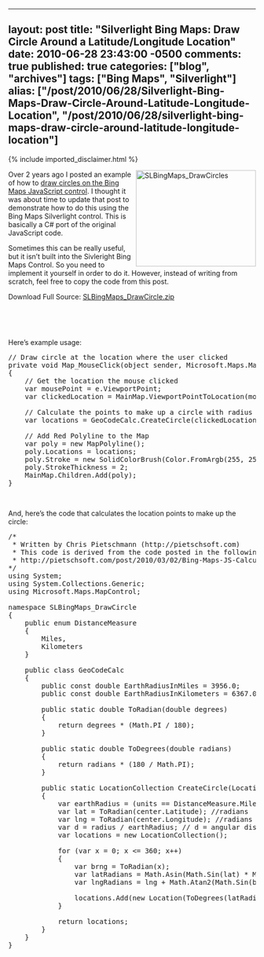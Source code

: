   ---
  layout: post
  title: "Silverlight Bing Maps: Draw Circle Around a Latitude/Longitude Location"
  date: 2010-06-28 23:43:00 -0500
  comments: true
  published: true
  categories: ["blog", "archives"]
  tags: ["Bing Maps", "Silverlight"]
  alias: ["/post/2010/06/28/Silverlight-Bing-Maps-Draw-Circle-Around-Latitude-Longitude-Location", "/post/2010/06/28/silverlight-bing-maps-draw-circle-around-latitude-longitude-location"]
  ---
<!-- more -->
{% include imported_disclaimer.html %}
<p><a href="http://pietschsoft.com/image.axd?picture=SLBingMaps_DrawCircles.png"><img style="border-bottom: 0px; border-left: 0px; display: inline; margin-left: 0px; border-top: 0px; margin-right: 0px; border-right: 0px" title="SLBingMaps_DrawCircles" src="http://pietschsoft.com/image.axd?picture=SLBingMaps_DrawCircles_thumb.png" border="0" alt="SLBingMaps_DrawCircles" width="244" height="196" align="right" /></a> Over 2 years ago I posted an example of how to <a href="http://pietschsoft.com/post/2008/02/09/Virtual-Earth-Draw-a-Circle-Radius-Around-a-LatLong-Point.aspx">draw circles on the Bing Maps JavaScript control</a>. I thought it was about time to update that post to demonstrate how to do this using the Bing Maps Silverlight control. This is basically a C# port of the original JavaScript code.</p>
<p>Sometimes this can be really useful, but it isn&rsquo;t built into the Sivleright Bing Maps Control. So you need to implement it yourself in order to do it. However, instead of writing from scratch, feel free to copy the code from this post.</p>
<p>Download Full Source: <a href="http://pietschsoft.com/file.axd?file=SLBingMaps_DrawCircle.zip" target="_self">SLBingMaps_DrawCircle.zip</a></p>
<div id="scid:8eb9d37f-1541-4f29-b6f4-1eea890d4876:d0dc3616-ed94-46b2-a1ef-1768009e7fae" class="wlWriterEditableSmartContent" style="padding-bottom: 0px; margin: 0px; padding-left: 0px; padding-right: 0px; display: inline; float: none; padding-top: 0px">
<p>&nbsp;</p>
</div>
<p>&nbsp;</p>
<p>Here&rsquo;s example usage:</p>
<pre class="csharpcode"><span class="rem">// Draw circle at the location where the user clicked</span><br /><span class="kwrd">private</span> <span class="kwrd">void</span> Map_MouseClick(<span class="kwrd">object</span> sender, Microsoft.Maps.MapControl.MapMouseEventArgs e)<br />{<br />    <span class="rem">// Get the location the mouse clicked</span><br />    var mousePoint = e.ViewportPoint;<br />    var clickedLocation = MainMap.ViewportPointToLocation(mousePoint);<br /><br />    <span class="rem">// Calculate the points to make up a circle with radius of 200 miles</span><br />    var locations = GeoCodeCalc.CreateCircle(clickedLocation, 200, DistanceMeasure.Miles);<br /><br />    <span class="rem">// Add Red Polyline to the Map</span><br />    var poly = <span class="kwrd">new</span> MapPolyline();<br />    poly.Locations = locations;<br />    poly.Stroke = <span class="kwrd">new</span> SolidColorBrush(Color.FromArgb(255, 255, 0, 0));<br />    poly.StrokeThickness = 2;<br />    MainMap.Children.Add(poly);            <br />}</pre>
<p><!-- .csharpcode, .csharpcode pre { 	font-size: small; 	color: black; 	font-family: consolas, "Courier New", courier, monospace; 	background-color: #ffffff; 	/*white-space: pre;*/ } .csharpcode pre { margin: 0em; } .csharpcode .rem { color: #008000; } .csharpcode .kwrd { color: #0000ff; } .csharpcode .str { color: #006080; } .csharpcode .op { color: #0000c0; } .csharpcode .preproc { color: #cc6633; } .csharpcode .asp { background-color: #ffff00; } .csharpcode .html { color: #800000; } .csharpcode .attr { color: #ff0000; } .csharpcode .alt  { 	background-color: #f4f4f4; 	width: 100%; 	margin: 0em; } .csharpcode .lnum { color: #606060; } --></p>
<p>&nbsp;</p>
<p>And, here&rsquo;s the code that calculates the location points to make up the circle:</p>
<pre class="csharpcode"><span class="rem">/*</span><br /><span class="rem"> * Written by Chris Pietschmann (http://pietschsoft.com)</span><br /><span class="rem"> * This code is derived from the code posted in the following location:</span><br /><span class="rem"> * http://pietschsoft.com/post/2010/03/02/Bing-Maps-JS-Calculate-Area-of-Circle-and-Draw-Circle-on-Map.aspx</span><br /><span class="rem">*/</span><br /><span class="kwrd">using</span> System;<br /><span class="kwrd">using</span> System.Collections.Generic;<br /><span class="kwrd">using</span> Microsoft.Maps.MapControl;<br /><br /><span class="kwrd">namespace</span> SLBingMaps_DrawCircle<br />{<br />    <span class="kwrd">public</span> <span class="kwrd">enum</span> DistanceMeasure<br />    {<br />        Miles,<br />        Kilometers<br />    }<br /><br />    <span class="kwrd">public</span> <span class="kwrd">class</span> GeoCodeCalc<br />    {<br />        <span class="kwrd">public</span> <span class="kwrd">const</span> <span class="kwrd">double</span> EarthRadiusInMiles = 3956.0;<br />        <span class="kwrd">public</span> <span class="kwrd">const</span> <span class="kwrd">double</span> EarthRadiusInKilometers = 6367.0;<br /><br />        <span class="kwrd">public</span> <span class="kwrd">static</span> <span class="kwrd">double</span> ToRadian(<span class="kwrd">double</span> degrees)<br />        {<br />            <span class="kwrd">return</span> degrees * (Math.PI / 180);<br />        }<br /><br />        <span class="kwrd">public</span> <span class="kwrd">static</span> <span class="kwrd">double</span> ToDegrees(<span class="kwrd">double</span> radians)<br />        {<br />            <span class="kwrd">return</span> radians * (180 / Math.PI);<br />        }<br /><br />        <span class="kwrd">public</span> <span class="kwrd">static</span> LocationCollection CreateCircle(Location center, <span class="kwrd">double</span> radius, DistanceMeasure units)<br />        {<br />            var earthRadius = (units == DistanceMeasure.Miles ? GeoCodeCalc.EarthRadiusInMiles : GeoCodeCalc.EarthRadiusInKilometers);<br />            var lat = ToRadian(center.Latitude); <span class="rem">//radians</span><br />            var lng = ToRadian(center.Longitude); <span class="rem">//radians</span><br />            var d = radius / earthRadius; <span class="rem">// d = angular distance covered on earth's surface</span><br />            var locations = <span class="kwrd">new</span> LocationCollection();<br /><br />            <span class="kwrd">for</span> (var x = 0; x &lt;= 360; x++)<br />            {<br />                var brng = ToRadian(x);<br />                var latRadians = Math.Asin(Math.Sin(lat) * Math.Cos(d) + Math.Cos(lat) * Math.Sin(d) * Math.Cos(brng));<br />                var lngRadians = lng + Math.Atan2(Math.Sin(brng) * Math.Sin(d) * Math.Cos(lat), Math.Cos(d) - Math.Sin(lat) * Math.Sin(latRadians));<br /><br />                locations.Add(<span class="kwrd">new</span> Location(ToDegrees(latRadians), ToDegrees(lngRadians)));<br />            }<br /><br />            <span class="kwrd">return</span> locations;<br />        }<br />    }<br />}</pre>
